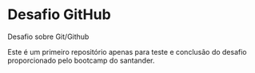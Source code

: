 # Desafio GitHub
 Desafio sobre Git/Github

 Este é um primeiro repositório apenas para teste e conclusão do desafio proporcionado pelo bootcamp do santander.
